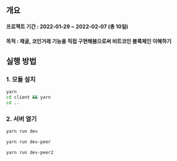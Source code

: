 ## 개요
#### 프로젝트 기간 : 2022-01-29 ~ 2022-02-07 (총 10일)

#### 목적 : 채굴, 코인거래 기능을 직접 구현해봄으로써 비트코인 블록체인 이해하기

## 실행 방법

### 1. 모듈 설치
```bash
yarn
cd client && yarn
cd ..
```

### 2. 서버 열기
```bash
yarn run dev
```
```bash
yarn run dev-peer
```
```bash
yarn run dev-peer2
```
